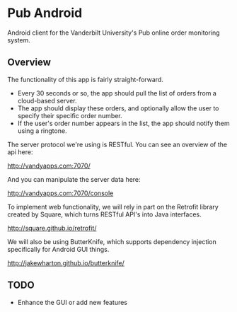 Pub Android
===========

Android client for the Vanderbilt University's Pub online order monitoring system.

## Overview

The functionality of this app is fairly straight-forward.

- Every 30 seconds or so, the app should pull the list of orders from a cloud-based server.
- The app should display these orders, and optionally allow the user to specify their specific order number.
- If the user's order number appears in the list, the app should notify them using a ringtone.

The server protocol we're using is RESTful. You can see an overview of the api here:

http://vandyapps.com:7070/

And you can manipulate the server data here:

http://vandyapps.com:7070/console

To implement web functionality, we will rely in part on the Retrofit library created by Square, which turns RESTful API's into Java interfaces.

http://square.github.io/retrofit/

We will also be using ButterKnife, which supports dependency injection specifically for Android GUI things.

http://jakewharton.github.io/butterknife/

## TODO

- Enhance the GUI or add new features
